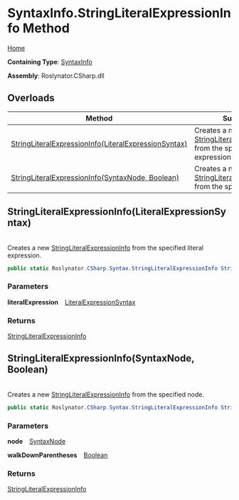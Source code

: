 # SyntaxInfo\.StringLiteralExpressionInfo Method

[Home](../../../../README.md)

**Containing Type**: [SyntaxInfo](../README.md)

**Assembly**: Roslynator\.CSharp\.dll

## Overloads

| Method | Summary |
| ------ | ------- |
| [StringLiteralExpressionInfo(LiteralExpressionSyntax)](#Roslynator_CSharp_SyntaxInfo_StringLiteralExpressionInfo_Microsoft_CodeAnalysis_CSharp_Syntax_LiteralExpressionSyntax_) | Creates a new [StringLiteralExpressionInfo](../../Syntax/StringLiteralExpressionInfo/README.md) from the specified literal expression\. |
| [StringLiteralExpressionInfo(SyntaxNode, Boolean)](#Roslynator_CSharp_SyntaxInfo_StringLiteralExpressionInfo_Microsoft_CodeAnalysis_SyntaxNode_System_Boolean_) | Creates a new [StringLiteralExpressionInfo](../../Syntax/StringLiteralExpressionInfo/README.md) from the specified node\. |

## StringLiteralExpressionInfo\(LiteralExpressionSyntax\) <a id="Roslynator_CSharp_SyntaxInfo_StringLiteralExpressionInfo_Microsoft_CodeAnalysis_CSharp_Syntax_LiteralExpressionSyntax_"></a>

\
Creates a new [StringLiteralExpressionInfo](../../Syntax/StringLiteralExpressionInfo/README.md) from the specified literal expression\.

```csharp
public static Roslynator.CSharp.Syntax.StringLiteralExpressionInfo StringLiteralExpressionInfo(Microsoft.CodeAnalysis.CSharp.Syntax.LiteralExpressionSyntax literalExpression)
```

### Parameters

**literalExpression** &ensp; [LiteralExpressionSyntax](https://docs.microsoft.com/en-us/dotnet/api/microsoft.codeanalysis.csharp.syntax.literalexpressionsyntax)

### Returns

[StringLiteralExpressionInfo](../../Syntax/StringLiteralExpressionInfo/README.md)

## StringLiteralExpressionInfo\(SyntaxNode, Boolean\) <a id="Roslynator_CSharp_SyntaxInfo_StringLiteralExpressionInfo_Microsoft_CodeAnalysis_SyntaxNode_System_Boolean_"></a>

\
Creates a new [StringLiteralExpressionInfo](../../Syntax/StringLiteralExpressionInfo/README.md) from the specified node\.

```csharp
public static Roslynator.CSharp.Syntax.StringLiteralExpressionInfo StringLiteralExpressionInfo(Microsoft.CodeAnalysis.SyntaxNode node, bool walkDownParentheses = true)
```

### Parameters

**node** &ensp; [SyntaxNode](https://docs.microsoft.com/en-us/dotnet/api/microsoft.codeanalysis.syntaxnode)

**walkDownParentheses** &ensp; [Boolean](https://docs.microsoft.com/en-us/dotnet/api/system.boolean)

### Returns

[StringLiteralExpressionInfo](../../Syntax/StringLiteralExpressionInfo/README.md)

